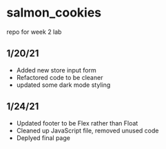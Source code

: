 # salmon_cookies
repo for week 2 lab

## 1/20/21 
* Added new store input form
* Refactored code to be cleaner
* updated some dark mode styling

## 1/24/21
* Updated footer to be Flex rather than Float
* Cleaned up JavaScript file, removed unused code
* Deplyed final page 